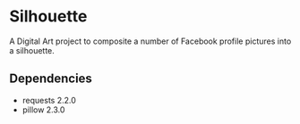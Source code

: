 Silhouette
==========

A Digital Art project to composite a number of Facebook profile pictures into
a silhouette.

Dependencies
------------

+ requests 2.2.0
+ pillow 2.3.0
